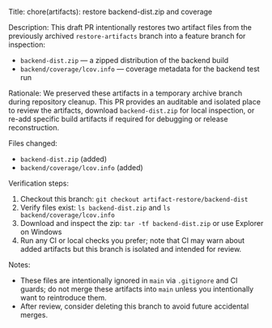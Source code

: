 Title: chore(artifacts): restore backend-dist.zip and coverage

Description:
This draft PR intentionally restores two artifact files from the previously archived `restore-artifacts` branch into a feature branch for inspection:

- `backend-dist.zip` — a zipped distribution of the backend build
- `backend/coverage/lcov.info` — coverage metadata for the backend test run

Rationale:
We preserved these artifacts in a temporary archive branch during repository cleanup. This PR provides an auditable and isolated place to review the artifacts, download `backend-dist.zip` for local inspection, or re-add specific build artifacts if required for debugging or release reconstruction.

Files changed:
- `backend-dist.zip` (added)
- `backend/coverage/lcov.info` (added)

Verification steps:
1. Checkout this branch: `git checkout artifact-restore/backend-dist`
2. Verify files exist: `ls backend-dist.zip` and `ls backend/coverage/lcov.info`
3. Download and inspect the zip: `tar -tf backend-dist.zip` or use Explorer on Windows
4. Run any CI or local checks you prefer; note that CI may warn about added artifacts but this branch is isolated and intended for review.

Notes:
- These files are intentionally ignored in `main` via `.gitignore` and CI guards; do not merge these artifacts into `main` unless you intentionally want to reintroduce them.
- After review, consider deleting this branch to avoid future accidental merges.
